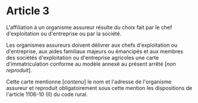 # Article 3

L'affiliation à un organisme assureur résulte du choix fait par le chef d'exploitation ou d'entreprise ou par la société.

Les organismes assureurs doivent délivrer aux chefs d'exploitation ou d'entreprise, aux aides familiaux majeurs ou émancipés et aux membres des sociétés d'exploitation ou d'entreprise agricoles une carte d'immatriculation conforme au modèle annexé au présent arrêté [*non reproduit*].

Cette carte mentionne [*contenu*] le nom et l'adresse de l'organisme assureur et reproduit obligatoirement sous cette mention les dispositions de l'article 1106-10 (II) du code rural.
